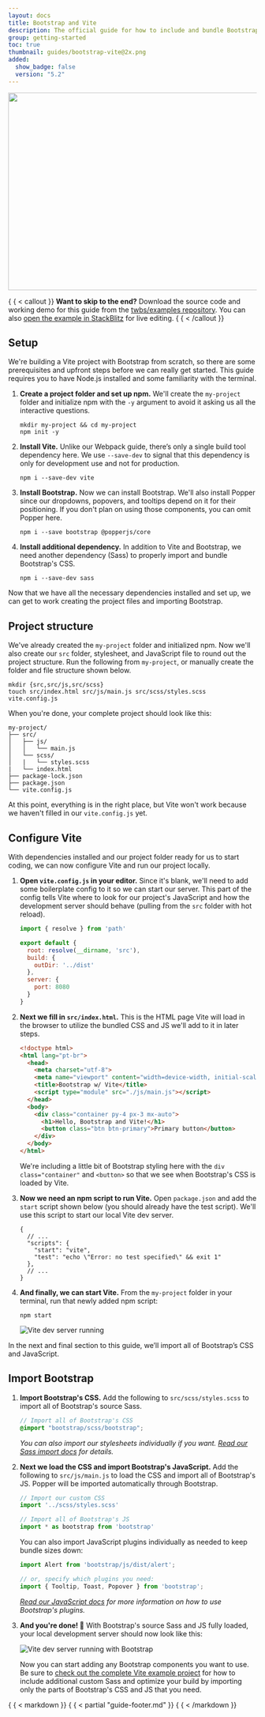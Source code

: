 ```yaml
---
layout: docs
title: Bootstrap and Vite
description: The official guide for how to include and bundle Bootstrap's CSS and JavaScript in your project using Vite.
group: getting-started
toc: true
thumbnail: guides/bootstrap-vite@2x.png
added:
  show_badge: false
  version: "5.2"
---
```


<img class="d-block mx-auto mb-4 img-fluid rounded-3" srcset="/docs/{{ docs_version }}/assets/img/guides/bootstrap-vite.png, /docs/{{ docs_version }}/assets/img/guides/bootstrap-vite@2x.png 2x" src="/docs/{{ docs_version }}/assets/img/guides/bootstrap-vite.png" width="800" height="400" alt="">

{ { < callout }}
**Want to skip to the end?** Download the source code and working demo for this
guide from
the [twbs/examples repository](https://github.com/twbs/examples/tree/main/vite).
You can
also [open the example in StackBlitz](https://stackblitz.com/github/twbs/examples/tree/main/vite?file=index.html)
for live editing.
{ { < /callout }}

## Setup

We're building a Vite project with Bootstrap from scratch, so there are some
prerequisites and upfront steps before we can really get started. This guide
requires you to have Node.js installed and some familiarity with the terminal.

1. **Create a project folder and set up npm.** We'll create the `my-project`
   folder and initialize npm with the `-y` argument to avoid it asking us all
   the interactive questions.

   ```shell
   mkdir my-project && cd my-project
   npm init -y
   ```

2. **Install Vite.** Unlike our Webpack guide, there’s only a single build tool
   dependency here. We use `--save-dev` to signal that this dependency is only
   for development use and not for production.

   ```shell
   npm i --save-dev vite
   ```

3. **Install Bootstrap.** Now we can install Bootstrap. We'll also install
   Popper since our dropdowns, popovers, and tooltips depend on it for their
   positioning. If you don't plan on using those components, you can omit Popper
   here.

   ```shell
   npm i --save bootstrap @popperjs/core
   ```

4. **Install additional dependency.** In addition to Vite and Bootstrap, we need
   another dependency (Sass) to properly import and bundle Bootstrap's CSS.

   ```shell
   npm i --save-dev sass
   ```

Now that we have all the necessary dependencies installed and set up, we can get
to work creating the project files and importing Bootstrap.

## Project structure

We've already created the `my-project` folder and initialized npm. Now we'll
also create our `src` folder, stylesheet, and JavaScript file to round out the
project structure. Run the following from `my-project`, or manually create the
folder and file structure shown below.

```shell
mkdir {src,src/js,src/scss}
touch src/index.html src/js/main.js src/scss/styles.scss vite.config.js
```

When you're done, your complete project should look like this:

```text
my-project/
├── src/
│   ├── js/
│   │   └── main.js
│   └── scss/
│   |   └── styles.scss
|   └── index.html
├── package-lock.json
├── package.json
└── vite.config.js
```

At this point, everything is in the right place, but Vite won't work because we
haven't filled in our `vite.config.js` yet.

## Configure Vite

With dependencies installed and our project folder ready for us to start coding,
we can now configure Vite and run our project locally.

1. **Open `vite.config.js` in your editor.** Since it's blank, we'll need to add
   some boilerplate config to it so we can start our server. This part of the
   config tells Vite where to look for our project's JavaScript and how the
   development server should behave (pulling from the `src` folder with hot
   reload).

   <!-- eslint-skip -->
   ```javascript
   import { resolve } from 'path'

   export default {
     root: resolve(__dirname, 'src'),
     build: {
       outDir: '../dist'
     },
     server: {
       port: 8080
     }
   }
   ```

2. **Next we fill in `src/index.html`.** This is the HTML page Vite will load in
   the browser to utilize the bundled CSS and JS we'll add to it in later steps.

   ```html
   <!doctype html>
   <html lang="pt-br">
     <head>
       <meta charset="utf-8">
       <meta name="viewport" content="width=device-width, initial-scale=1">
       <title>Bootstrap w/ Vite</title>
       <script type="module" src="./js/main.js"></script>
     </head>
     <body>
       <div class="container py-4 px-3 mx-auto">
         <h1>Hello, Bootstrap and Vite!</h1>
         <button class="btn btn-primary">Primary button</button>
       </div>
     </body>
   </html>
   ```

   We're including a little bit of Bootstrap styling here with the
   `div class="container"` and `<button>` so that we see when Bootstrap's CSS is
   loaded by Vite.

3. **Now we need an npm script to run Vite.** Open `package.json` and add the
   `start` script shown below (you should already have the test script). We'll
   use this script to start our local Vite dev server.

   ```javascripton
   {
     // ...
     "scripts": {
       "start": "vite",
       "test": "echo \"Error: no test specified\" && exit 1"
     },
     // ...
   }
   ```

4. **And finally, we can start Vite.** From the `my-project` folder in your
   terminal, run that newly added npm script:

   ```shell
   npm start
   ```

   ![Vite dev server running](../assets/img/guides/vite-dev-server.png)

In the next and final section to this guide, we’ll import all of Bootstrap’s CSS
and JavaScript.

## Import Bootstrap

1. **Import Bootstrap's CSS.** Add the following to `src/scss/styles.scss` to
   import all of Bootstrap's source Sass.

   ```scss
   // Import all of Bootstrap's CSS
   @import "bootstrap/scss/bootstrap";
   ```

   *You can also import our stylesheets individually if you
   want. [Read our Sass import docs](../customize/sass.md#importing) for details.*

2. **Next we load the CSS and import Bootstrap's JavaScript.** Add the following
   to `src/js/main.js` to load the CSS and import all of Bootstrap's JS. Popper
   will be imported automatically through Bootstrap.

   <!-- eslint-skip -->
   ```javascript
   // Import our custom CSS
   import '../scss/styles.scss'

   // Import all of Bootstrap's JS
   import * as bootstrap from 'bootstrap'
   ```

   You can also import JavaScript plugins individually as needed to keep bundle
   sizes down:

   <!-- eslint-skip -->
   ```javascript
   import Alert from 'bootstrap/js/dist/alert';

   // or, specify which plugins you need:
   import { Tooltip, Toast, Popover } from 'bootstrap';
   ```

   *[Read our JavaScript docs](../comecando/javascript.md)
   for more information on how to use Bootstrap's plugins.*

3. **And you're done! 🎉** With Bootstrap's source Sass and JS fully loaded, your
   local development server should now look like this:

   ![Vite dev server running with Bootstrap](../assets/img/guides/vite-dev-server-bootstrap.png)

   Now you can start adding any Bootstrap components you want to use. Be sure
   to [check out the complete Vite example project](https://github.com/twbs/examples/tree/main/vite)
   for how to include additional custom Sass and optimize your build by
   importing only the parts of Bootstrap's CSS and JS that you need.

{ { < markdown }}
{ { < partial "guide-footer.md" }}
{ { < /markdown }}
